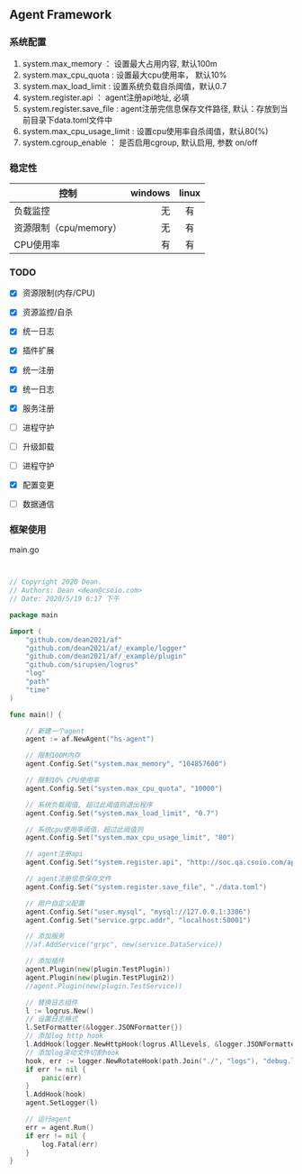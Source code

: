 ## Agent Framework


### 系统配置

1. system.max_memory ： 设置最大占用内容, 默认100m
2. system.max_cpu_quota : 设置最大cpu使用率， 默认10%
3. system.max_load_limit : 设置系统负载自杀阈值，默认0.7
4. system.register.api ： agent注册api地址, 必填
5. system.register.save_file : agent注册完信息保存文件路径, 默认：存放到当前目录下data.toml文件中
6. system.max_cpu_usage_limit : 设置cpu使用率自杀阈值，默认80(%)
7. system.cgroup_enable ： 是否启用cgroup, 默认启用, 参数 on/off

### 稳定性

| 控制        | windows   |  linux  |
| --------   | -----:  | :----:  |
|负载监控      | 无   |   有     |
| 资源限制（cpu/memory）         |  无   |   有   |
| CPU使用率        |    有    |  有  |

### TODO

- [x] 资源限制(内存/CPU)
- [x] 资源监控/自杀
- [x] 统一日志
- [x] 插件扩展
- [x] 统一注册
- [x] 统一日志
- [x] 服务注册
- [ ] 进程守护
- [ ] 升级卸载
- [ ] 进程守护
- [x] 配置变更
- [ ] 数据通信


### 框架使用

main.go 
```go


// Copyright 2020 Dean.
// Authors: Dean <dean@csoio.com>
// Date: 2020/5/19 6:17 下午

package main

import (
	"github.com/dean2021/af"
	"github.com/dean2021/af/_example/logger"
	"github.com/dean2021/af/_example/plugin"
	"github.com/sirupsen/logrus"
	"log"
	"path"
	"time"
)

func main() {

	// 新建一个agent
	agent := af.NewAgent("hs-agent")

	// 限制100M内存
	agent.Config.Set("system.max_memory", "104857600")

	// 限制10% CPU使用率
	agent.Config.Set("system.max_cpu_quota", "10000")

	// 系统负载阈值, 超过此阈值则退出程序
	agent.Config.Set("system.max_load_limit", "0.7")

	// 系统cpu使用率阈值，超过此阈值则
	agent.Config.Set("system.max_cpu_usage_limit", "80")

	// agent注册api
	agent.Config.Set("system.register.api", "http://soc.qa.csoio.com/api/hostsecurity/agent/register")

	// agent注册信息保存文件
	agent.Config.Set("system.register.save_file", "./data.toml")

	// 用户自定义配置
	agent.Config.Set("user.mysql", "mysql://127.0.0.1:3306")
	agent.Config.Set("service.grpc.addr", "localhost:50001")

	// 添加服务
	//af.AddService("grpc", new(service.DataService))

	// 添加插件
	agent.Plugin(new(plugin.TestPlugin))
	agent.Plugin(new(plugin.TestPlugin2))
	//agent.Plugin(new(plugin.TestService))

	// 替换日志组件
	l := logrus.New()
	// 设置日志格式
	l.SetFormatter(&logger.JSONFormatter{})
	// 添加log http hook
	l.AddHook(logger.NewHttpHook(logrus.AllLevels, &logger.JSONFormatter{}, "http://www.baidu.com/logserver"))
	// 添加log滚动文件切割hook
	hook, err := logger.NewRotateHook(path.Join("./", "logs"), "debug.log", time.Hour*24, time.Second*60)
	if err != nil {
		panic(err)
	}
	l.AddHook(hook)
	agent.SetLogger(l)

	// 运行agent
	err = agent.Run()
	if err != nil {
		log.Fatal(err)
	}
}



```
